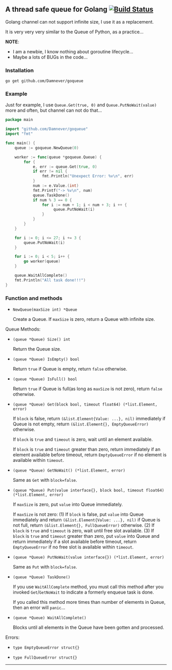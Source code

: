 ## A thread safe queue for Golang [![Build Status](https://travis-ci.org/Damnever/goqueue.svg?branch=master)](https://travis-ci.org/Damnever/goqueue)

Golang channel can not support infinite size, I use it as a replacement.

It is very very very similar to the Queue of Python, as a practice...

**NOTE**:
 - I am a newbie, I know nothing about goroutine lifecycle...
 - Maybe a lots of BUGs in the code...

### Installation

```
go get github.com/Damnever/goqueue
```

### Example

Just for example, I use `Queue.Get(true, 0)` and `Queue.PutNoWait(value)` more and often, but channel can not do that...

```Go
package main

import "github.com/Damnever/goqueue"
import "fmt"

func main() {
	queue := goqueue.NewQueue(0)

	worker := func(queue *goqueue.Queue) {
        for {
		    e, err := queue.Get(true, 0)
		    if err != nil {
			    fmt.Println("Unexpect Error: %v\n", err)
		    }
            num := e.Value.(int)
            fmt.Printf("-> %v\n", num)
		    queue.TaskDone()
            if num % 3 == 0 {
                for i := num + 1; i < num + 3; i ++ {
                     queue.PutNoWait(i)
                }
            }
        }
	}

    for i := 0; i <= 27; i += 3 {
		queue.PutNoWait(i)
    }

    for i := 0; i < 5; i++ {
        go worker(queue)
    }

    queue.WaitAllComplete()
	fmt.Println("All task done!!!")
}
```

### Function and methods

 - `NewQueue(maxSize int) *Queue`

   Create a Queue. If `maxSize` is zero, return a Queue with infinite size.

Queue Methods:

 - `(queue *Queue) Size() int`

   Return the Queue size.

 - `(queue *Queue) IsEmpty() bool`

   Return `true` if Queue is empty, return `false` otherwise.

 - `(queue *Queue) IsFull() bool`

   Return `true` if Queue is full(as long as `maxSize` is not zero), return `false` otherwise.

 - `(queue *Queue) Get(block bool, timeout float64) (*list.Element, error)`

   If `block` is false, return `(&list.Element{Value: ...}, nil)` immediately if Queue is not empty, return `(&list.Element{}, EmptyQueueError)` otherwise.

   If `block` is `true` and `timeout` is zero, wait until an element available.

   If `block` is `true` and `timeout` greater than zero, return immediately if an element available before timeout, return `EmptyQueueError` if no element is available within `timeout`.

 - `(queue *Queue) GetNoWait() (*list.Element, error)`

   Same as `Get` with `block=false`.

 - `(queue *Queue) Put(value interface{}, block bool, timeout float64) (*list.Element, error)`

   If `maxSize` is zero, put `value` into Queue immediately.

   If `maxSize` is not zero:
   (1) If `block` is false, put `value` into Queue immediately and return `(&list.Element{Value: ...}, nil)` if Queue is not full, return `(&list.Element{}, FullQueueError)` otherwise.
   (2) If `block` is `true` and `timeout` is zero, wait until free slot available.
   (3) If `block` is `true` and `timeout` greater than zero, put `value` into Queue and return immediately if a slot available before timeout, return `EmptyQueueError` if no free slot is available within `timeout`.

 - `(queue *Queue) PutNoWait(value interface{}) (*list.Element, error)`

   Same as `Put` with `block=false`.

 - `(queue *Queue) TaskDone()`

   If you use `WaitAllComplete` method, you must call this method after you invoked `Get`/`GetNoWait` to indicate a formerly enqueue task is done.

   If you called this method more times than number of elements in Queue, then an error will `panic`...

 - `(queue *Queue) WaitAllComplete()`

   Blocks until all elements in the Queue have been gotten and processed.

Errors:

 - `type EmptyQueueError struct{}`

 - `type FullQueueError struct{}`

---
